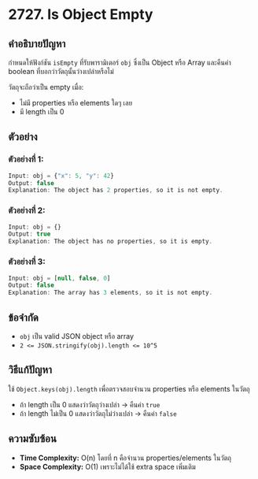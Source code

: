 # 2727. Is Object Empty

## คำอธิบายปัญหา

กำหนดให้ฟังก์ชัน `isEmpty` ที่รับพารามิเตอร์ `obj` ซึ่งเป็น Object หรือ Array และคืนค่า boolean ที่บอกว่าวัตถุนั้นว่างเปล่าหรือไม่

วัตถุจะถือว่าเป็น empty เมื่อ:
- ไม่มี properties หรือ elements ใดๆ เลย
- มี length เป็น 0

## ตัวอย่าง

### ตัวอย่างที่ 1:
```javascript
Input: obj = {"x": 5, "y": 42}
Output: false
Explanation: The object has 2 properties, so it is not empty.
```

### ตัวอย่างที่ 2:
```javascript
Input: obj = {}
Output: true
Explanation: The object has no properties, so it is empty.
```

### ตัวอย่างที่ 3:
```javascript
Input: obj = [null, false, 0]
Output: false
Explanation: The array has 3 elements, so it is not empty.
```

## ข้อจำกัด

- `obj` เป็น valid JSON object หรือ array
- `2 <= JSON.stringify(obj).length <= 10^5`

## วิธีแก้ปัญหา

ใช้ `Object.keys(obj).length` เพื่อตรวจสอบจำนวน properties หรือ elements ในวัตถุ

- ถ้า length เป็น 0 แสดงว่าวัตถุว่างเปล่า → คืนค่า `true`
- ถ้า length ไม่เป็น 0 แสดงว่าวัตถุไม่ว่างเปล่า → คืนค่า `false`

## ความซับซ้อน

- **Time Complexity:** O(n) โดยที่ n คือจำนวน properties/elements ในวัตถุ
- **Space Complexity:** O(1) เพราะไม่ได้ใช้ extra space เพิ่มเติม
